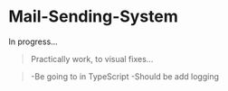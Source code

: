# Mail-Sending-System
In progress...

>Practically work, to visual fixes...

>-Be going to in TypeScript
>-Should be add logging
